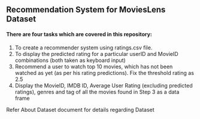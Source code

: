 ## Recommendation System for MoviesLens Dataset

#### There are four tasks which are covered in this repository:
1.	To create a recommender system using ratings.csv file. 
2.	To display the predicted rating for a particular userID and MovieID combinations (both taken as keyboard input)
3.	Recommend a user to watch top 10 movies, which has not been watched as yet (as per his rating predictions). Fix the threshold rating as 2.5
4.	Display the MovieID, IMDB ID, Average User Rating (excluding predicted ratings), genres and tag of all the movies found in Step 3 as a data    frame

Refer About Dataset document for details regarding Dataset
